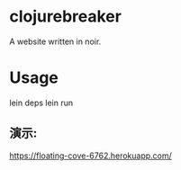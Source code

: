 # clojurebreaker
A website written in noir.

# Usage
lein deps
lein run

## 演示: 
https://floating-cove-6762.herokuapp.com/
